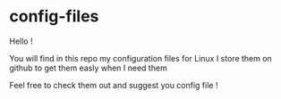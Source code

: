 # config-files

Hello !

You will find in this repo my configuration files for Linux
I store them on github to get them easly when I need them

Feel free to check them out and suggest you config file !
